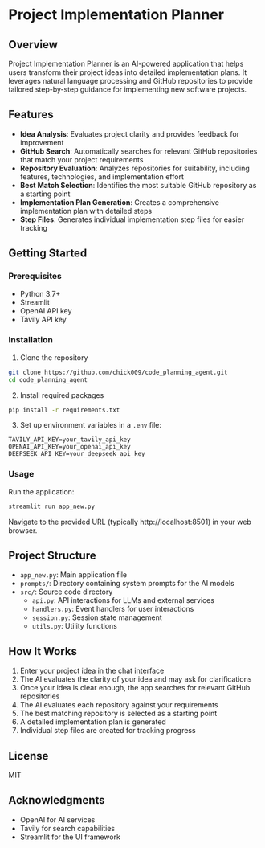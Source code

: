 # Project Implementation Planner

## Overview
Project Implementation Planner is an AI-powered application that helps users transform their project ideas into detailed implementation plans. It leverages natural language processing and GitHub repositories to provide tailored step-by-step guidance for implementing new software projects.

## Features
- **Idea Analysis**: Evaluates project clarity and provides feedback for improvement
- **GitHub Search**: Automatically searches for relevant GitHub repositories that match your project requirements
- **Repository Evaluation**: Analyzes repositories for suitability, including features, technologies, and implementation effort
- **Best Match Selection**: Identifies the most suitable GitHub repository as a starting point
- **Implementation Plan Generation**: Creates a comprehensive implementation plan with detailed steps
- **Step Files**: Generates individual implementation step files for easier tracking

## Getting Started

### Prerequisites
- Python 3.7+
- Streamlit
- OpenAI API key
- Tavily API key

### Installation
1. Clone the repository
```bash
git clone https://github.com/chick009/code_planning_agent.git
cd code_planning_agent
```

2. Install required packages
```bash
pip install -r requirements.txt
```

3. Set up environment variables in a `.env` file:
```
TAVILY_API_KEY=your_tavily_api_key
OPENAI_API_KEY=your_openai_api_key
DEEPSEEK_API_KEY=your_deepseek_api_key
```

### Usage
Run the application:
```bash
streamlit run app_new.py
```

Navigate to the provided URL (typically http://localhost:8501) in your web browser.

## Project Structure
- `app_new.py`: Main application file
- `prompts/`: Directory containing system prompts for the AI models
- `src/`: Source code directory
  - `api.py`: API interactions for LLMs and external services
  - `handlers.py`: Event handlers for user interactions
  - `session.py`: Session state management
  - `utils.py`: Utility functions

## How It Works
1. Enter your project idea in the chat interface
2. The AI evaluates the clarity of your idea and may ask for clarifications
3. Once your idea is clear enough, the app searches for relevant GitHub repositories
4. The AI evaluates each repository against your requirements
5. The best matching repository is selected as a starting point
6. A detailed implementation plan is generated
7. Individual step files are created for tracking progress

## License
MIT

## Acknowledgments
- OpenAI for AI services
- Tavily for search capabilities
- Streamlit for the UI framework
